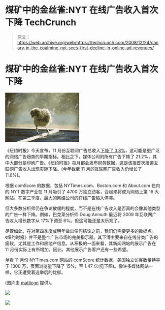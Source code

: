 # 煤矿中的金丝雀:NYT 在线广告收入首次下降 TechCrunch

> 原文：<https://web.archive.org/web/https://techcrunch.com/2008/12/24/canary-in-the-coalmine-nyt-sees-first-decline-in-online-ad-revenues/>

# 煤矿中的金丝雀:NYT 在线广告收入首次下降

[![](img/21cc7c848a5d6dd9f026397b0afc04ff.png)](https://web.archive.org/web/20221007183610/http://www.flickr.com/photos/matticgn/1403144220/)

《纽约时报》今天宣布，11 月份互联网广告总收入[下降了 3.8%](https://web.archive.org/web/20221007183610/http://phx.corporate-ir.net/phoenix.zhtml?c=105317&p=irol-pressArticle&ID=1239122&highlight=)，这可能是更广泛的网络广告趋势的早期指标。相比之下，媒体公司的所有广告下降了 21.2%，其中大部分是印刷广告。《纽约时报》每月都会发布财务数据，这是该报首次报道互联网广告收入出现实际下降。(今年截至 11 月的互联网广告收入仍增长了 11.6%)。

根据 comScore 的数据，包括 NYTimes.com、Boston.com 和 About.com 在内的 NYT 数字产业在 11 月吸引了 4700 万独立访客，合起来将成为网络上第 16 大网站。在第三季度，最大的网络公司的在线广告陷入停滞。

但大多数分析师仍在争论放缓的程度，而不是在线广告收入是否真的会像其他类型的广告一样下降。例如，巴克莱分析师 Doug Anmuth 最近将 2009 年互联网广告收入增长数字从 17%下调至 6%。但这可能还是太乐观了。

尽管如此，在对第四季度或明年做出任何结论之前，我们仍需要更多的数据点。《纽约时报》并不是整个广告市场的完美指示器。其下滑主要来自在线分类广告的疲软，尤其是工作和房地产信息。从积极的一面来看，其新闻网站的展示广告在 11 月份实际上有所增加。因此，其他展示广告客户还有一些希望。

单看 11 月份 NYTimes.com 网站的 comScore 统计数据，美国独立访客数量持平于 1300 万，页面浏览量下降了 15%，至 1.47 亿(见下图)。像许多媒体网站一样，它正遭受着选举后的忧郁。

(图片由 [matticgn](https://web.archive.org/web/20221007183610/http://www.flickr.com/photos/matticgn/1403144220/) 提供)。

![](img/9d2025e463283c99d721e42150adea2d.png)

![](img/a38944fd4f93a2bf3d0167506ea43956.png)